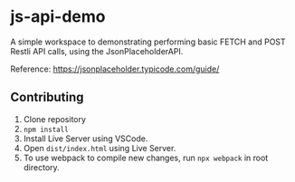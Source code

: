 # js-api-demo

A simple workspace to demonstrating performing basic FETCH and POST Restli API calls, using the JsonPlaceholderAPI. 

Reference: https://jsonplaceholder.typicode.com/guide/

## Contributing
1. Clone repository
2. `npm install`
3. Install Live Server using VSCode.
4. Open `dist/index.html` using Live Server.
5. To use webpack to compile new changes, run `npx webpack` in root directory.
